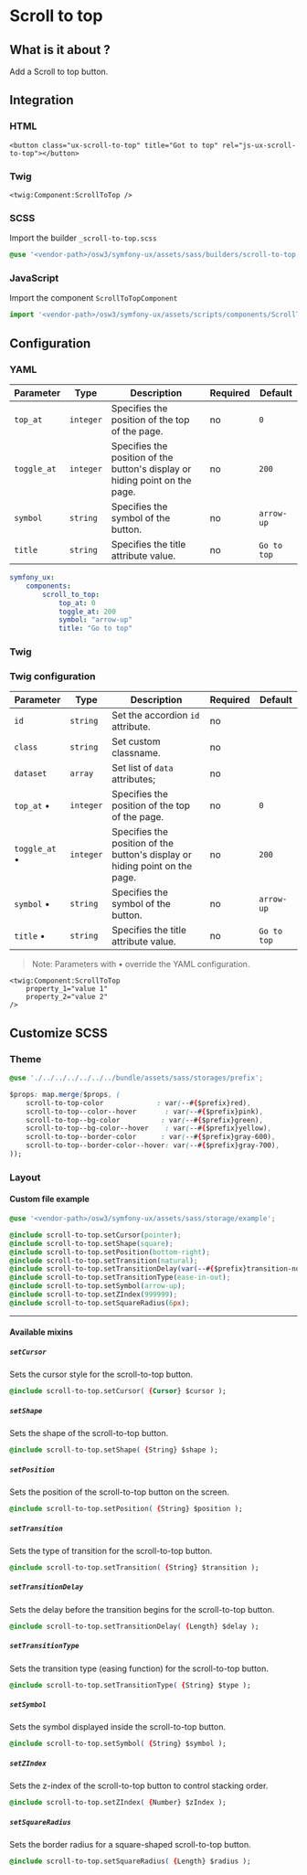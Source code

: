 # Scroll to top



## What is it about ?

Add a Scroll to top button.



## Integration

<!-- tabs:start -->
### **HTML**

```twig
<button class="ux-scroll-to-top" title="Got to top" rel="js-ux-scroll-to-top"></button>
``` 

### **Twig**

```twig
<twig:Component:ScrollToTop />
``` 

### **SCSS**

Import the builder `_scroll-to-top.scss`

```css 
@use '<vendor-path>/osw3/symfony-ux/assets/sass/builders/scroll-to-top';
```

### **JavaScript**

Import the component `ScrollToTopComponent`

```js
import '<vendor-path>/osw3/symfony-ux/assets/scripts/components/ScrollToTopComponent';
```
<!-- tabs:end -->



## Configuration

<!-- tabs:start -->
### **YAML**

| Parameter | Type | Description | Required | Default |
|-|-|-|-|-|
| `top_at` | `integer` | Specifies the position of the top of the page. | no | `0` |
| `toggle_at` | `integer` | Specifies the position of the button's display or hiding point on the page. | no | `200` |
| `symbol` | `string` | Specifies the symbol of the button. | no | `arrow-up` |
| `title` | `string` | Specifies the title attribute value. | no | `Go to top` |

```yaml
symfony_ux:
    components:
        scroll_to_top: 
            top_at: 0
            toggle_at: 200
            symbol: "arrow-up"
            title: "Go to top"
```

### **Twig**

### Twig configuration

| Parameter | Type | Description | Required | Default |
|-|-|-|-|-|
| `id` | `string` | Set the accordion `id` attribute. | no |  |
| `class` | `string` | Set custom classname. | no |  |
| `dataset` | `array` | Set list of `data` attributes; | no |  |
| `top_at` • | `integer` | Specifies the position of the top of the page. | no | `0` |
| `toggle_at` • | `integer` | Specifies the position of the button's display or hiding point on the page. | no | `200` |
| `symbol` • | `string` | Specifies the symbol of the button. | no | `arrow-up` |
| `title` • | `string` | Specifies the title attribute value. | no | `Go to top` |

> Note: Parameters with • override the YAML configuration.

```twig 
<twig:Component:ScrollToTop 
    property_1="value 1" 
    property_2="value 2"
/>
```
<!-- tabs:end -->




## Customize SCSS

<!-- tabs:start -->

### **Theme**

```css 
@use './../../../../../../bundle/assets/sass/storages/prefix';

$props: map.merge($props, (
    scroll-to-top-color             : var(--#{$prefix}red),
    scroll-to-top--color--hover       : var(--#{$prefix}pink),
    scroll-to-top--bg-color          : var(--#{$prefix}green),
    scroll-to-top--bg-color--hover    : var(--#{$prefix}yellow),
    scroll-to-top--border-color      : var(--#{$prefix}gray-600),
    scroll-to-top--border-color--hover: var(--#{$prefix}gray-700),
));
```

### **Layout**

#### Custom file example

```css 
@use '<vendor-path>/osw3/symfony-ux/assets/sass/storage/example';

@include scroll-to-top.setCursor(pointer);
@include scroll-to-top.setShape(square);
@include scroll-to-top.setPosition(bottom-right);
@include scroll-to-top.setTransition(natural);
@include scroll-to-top.setTransitionDelay(var(--#{$prefix}transition-normal));
@include scroll-to-top.setTransitionType(ease-in-out);
@include scroll-to-top.setSymbol(arrow-up);
@include scroll-to-top.setZIndex(999999);
@include scroll-to-top.setSquareRadius(6px);
```

<hr>

#### Available mixins

##### `setCursor`

Sets the cursor style for the scroll-to-top button.

```css 
@include scroll-to-top.setCursor( {Cursor} $cursor );
```

##### `setShape`

Sets the shape of the scroll-to-top button.

```css 
@include scroll-to-top.setShape( {String} $shape );
```

##### `setPosition`

Sets the position of the scroll-to-top button on the screen.

```css 
@include scroll-to-top.setPosition( {String} $position );
```

##### `setTransition`

Sets the type of transition for the scroll-to-top button.

```css 
@include scroll-to-top.setTransition( {String} $transition );
```

##### `setTransitionDelay`

Sets the delay before the transition begins for the scroll-to-top button.

```css 
@include scroll-to-top.setTransitionDelay( {Length} $delay );
```

##### `setTransitionType`

Sets the transition type (easing function) for the scroll-to-top button.

```css 
@include scroll-to-top.setTransitionType( {String} $type );
```

##### `setSymbol`

Sets the symbol displayed inside the scroll-to-top button.

```css 
@include scroll-to-top.setSymbol( {String} $symbol );
```

##### `setZIndex`

Sets the z-index of the scroll-to-top button to control stacking order.

```css 
@include scroll-to-top.setZIndex( {Number} $zIndex );
```

##### `setSquareRadius`

Sets the border radius for a square-shaped scroll-to-top button.

```css 
@include scroll-to-top.setSquareRadius( {Length} $radius );
```
<!-- tabs:end -->

